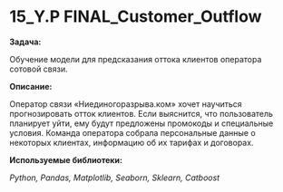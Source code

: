 # 15_Y.P FINAL_Customer_Outflow
**Задача:**

Обучение модели для предсказания оттока клиентов оператора сотовой связи.

**Описание:**

Оператор связи «Ниединогоразрыва.ком» хочет научиться прогнозировать отток клиентов. Если выяснится, что пользователь планирует уйти, ему будут предложены промокоды и специальные условия. Команда оператора собрала персональные данные о некоторых клиентах, информацию об их тарифах и договорах.

**Используемые библиотеки:**

<i>Python, Pandas, Matplotlib, Seaborn, Sklearn, Catboost
